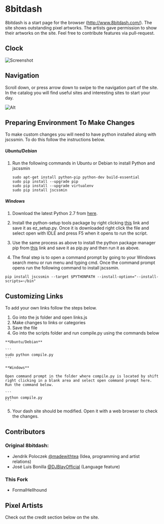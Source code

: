 # 8bitdash

8bitdash is a start page for the browser (http://www.8bitdash.com/). The site shows outstanding pixel artworks. The artists gave permission to show their artworks on the site. Feel free to contribute features via pull-request.

## Clock

![Screenshot](http://i.imgur.com/YQe0UeC.jpg)

## Navigation

Scroll down, or press arrow down to swipe to the navigation part of the site. In the catalog you will find useful sites and interesting sites to start your day.

![Alt](http://i.imgur.com/wcOgXwL.png?1)

## Preparing Environment To Make Changes

To make custom changes you will need to have python installed along with jscssmin. To do this follow the instructions below.

##### Ubuntu/Debian

  1. Run the following commands in Ubuntu or Debian to install Python and jscssmin
  
      ```
      sudo apt-get install python-pip python-dev build-essential
      sudo pip install --upgrade pip
      sudo pip install --upgrade virtualenv
      sudo pip install jscssmin
      ```

##### Windows

  1. Download the latest Python 2.7 from [here](https://www.python.org/downloads/release/python-2710/). 
  
  2. Install the python-setup tools package by right clicking [this](https://bitbucket.org/pypa/setuptools/raw/bootstrap/ez_setup.py) link and save it as ez_setup.py. Once it is downloaded right click the file and select open with IDLE and press F5 when it opens to run the script.
  
  3. Use the same process as above to install the python package manager pip from [this](https://raw.githubusercontent.com/pypa/pip/master/contrib/get-pip.py) link and save it as pip.py and then run it as above.
  
  4. The final step is to open a command prompt by going to your Windows search menu or run menu and typing cmd. Once the command prompt opens run the following command to install jscssmin.
  
  ```
  pip install jscssmin --target $PYTHONPATH --install-option="--install-scripts=~/bin"
  ```

## Customizing Links

To add your own links follow the steps below.

  1. Go into the js folder and open links.js
  2. Make changes to links or categories
  3. Save the file
  4. Go into the scripts folder and run compile.py using the commands below
  
    **Ubuntu/Debian**

    ```
    sudo python compile.py
    ```
    
    **Windows**
    
    Open command prompt in the folder where compile.py is located by shift right clicking in a blank area and select open command prompt here. Run the command below.
    
    ```
    python compile.py
    ```
    
  5. Your dash site should be modified. Open it with a web browser to check the changes.

## Contributors

### Original 8bitdash:

* Jendrik Poloczek [@madewithtea](https://twitter.com/madewithtea) (Idea, programming and artist relations)
* José Luis Bonilla [@DJBlayOfficial](https://twitter.com/DJBlayOfficial) (Language feature)

### This Fork

* FormalHellhound

## Pixel Artists

Check out the credit section below on the site. 
